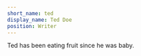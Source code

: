 ```yaml
---
short_name: ted
display_name: Ted Doe
position: Writer
---
```

Ted has been eating fruit since he was baby.
